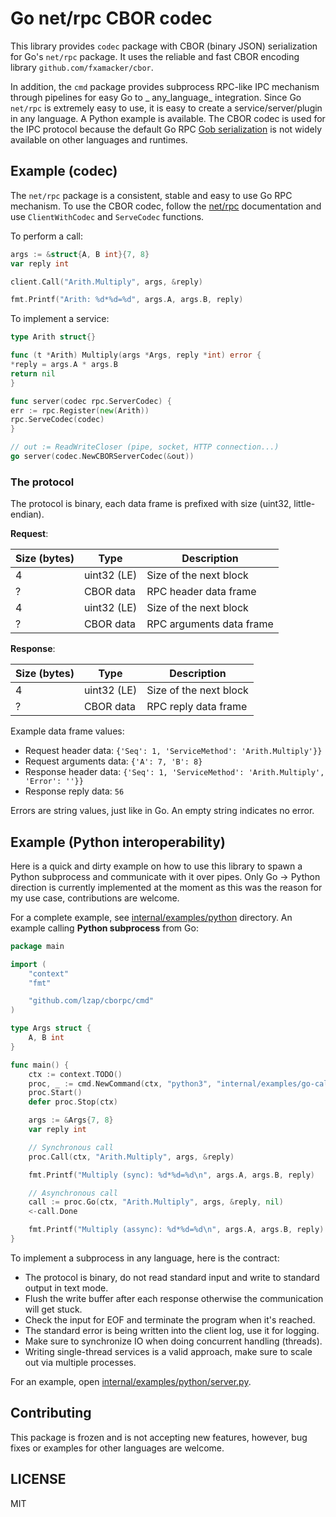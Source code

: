 # Go net/rpc CBOR codec

This library provides `codec` package with CBOR (binary JSON) serialization for Go's `net/rpc` package. It uses the
reliable and fast CBOR encoding library `github.com/fxamacker/cbor`.

In addition, the `cmd` package provides subprocess RPC-like IPC mechanism through pipelines for easy Go to _
any_language_ integration. Since Go `net/rpc` is extremely easy to use, it is easy to create a service/server/plugin in
any language. A Python example is available. The CBOR codec is used for the IPC protocol because the default Go
RPC [Gob serialization](https://pkg.go.dev/encoding/gob) is not widely available on other languages and runtimes.

## Example (codec)

The `net/rpc` package is a consistent, stable and easy to use Go RPC mechanism. To use the CBOR codec, follow
the [net/rpc](https://pkg.go.dev/net/rpc) documentation and use `ClientWithCodec` and `ServeCodec` functions.

To perform a call:

```go
args := &struct{A, B int}{7, 8}
var reply int

client.Call("Arith.Multiply", args, &reply)

fmt.Printf("Arith: %d*%d=%d", args.A, args.B, reply)
```

To implement a service:

```go
type Arith struct{}

func (t *Arith) Multiply(args *Args, reply *int) error {
*reply = args.A * args.B
return nil
}

func server(codec rpc.ServerCodec) {
err := rpc.Register(new(Arith))
rpc.ServeCodec(codec)
}

// out := ReadWriteCloser (pipe, socket, HTTP connection...)
go server(codec.NewCBORServerCodec(&out))
```

### The protocol

The protocol is binary, each data frame is prefixed with size (uint32, little-endian).

**Request**:

| Size (bytes) | Type        | Description              |
|--------------|-------------|--------------------------|
| 4            | uint32 (LE) | Size of the next block   |
| ?            | CBOR data   | RPC header data frame    |
| 4            | uint32 (LE) | Size of the next block   |
| ?            | CBOR data   | RPC arguments data frame |

**Response**:

| Size (bytes) | Type        | Description              |
|--------------|-------------|--------------------------|
| 4            | uint32 (LE) | Size of the next block   |
| ?            | CBOR data   | RPC reply data frame     |

Example data frame values:

* Request header data: `{'Seq': 1, 'ServiceMethod': 'Arith.Multiply'}}`
* Request arguments data: `{'A': 7, 'B': 8}`
* Response header data: `{'Seq': 1, 'ServiceMethod': 'Arith.Multiply', 'Error': ''}}`
* Response reply data: `56`

Errors are string values, just like in Go. An empty string indicates no error.

## Example (Python interoperability)

Here is a quick and dirty example on how to use this library to spawn a Python subprocess and communicate with it over
pipes. Only Go -> Python direction is currently implemented at the moment as this was the reason for my use case,
contributions are welcome.

For a complete example, see [internal/examples/python](internal/examples/go-calls-python) directory. An example
calling **Python subprocess** from Go:

```go
package main

import (
	"context"
	"fmt"

	"github.com/lzap/cborpc/cmd"
)

type Args struct {
	A, B int
}

func main() {
	ctx := context.TODO()
	proc, _ := cmd.NewCommand(ctx, "python3", "internal/examples/go-calls-python/service.py")
	proc.Start()
	defer proc.Stop(ctx)

	args := &Args{7, 8}
	var reply int

	// Synchronous call
	proc.Call(ctx, "Arith.Multiply", args, &reply)

	fmt.Printf("Multiply (sync): %d*%d=%d\n", args.A, args.B, reply)

	// Asynchronous call
	call := proc.Go(ctx, "Arith.Multiply", args, &reply, nil)
	<-call.Done

	fmt.Printf("Multiply (assync): %d*%d=%d\n", args.A, args.B, reply)
}
```

To implement a subprocess in any language, here is the contract:

* The protocol is binary, do not read standard input and write to standard output in text mode.
* Flush the write buffer after each response otherwise the communication will get stuck.
* Check the input for EOF and terminate the program when it's reached.
* The standard error is being written into the client log, use it for logging.
* Make sure to synchronize IO when doing concurrent handling (threads).
* Writing single-thread services is a valid approach, make sure to scale out via multiple processes.

For an example, open [internal/examples/python/server.py](internal/examples/go-calls-python/server.py).

## Contributing

This package is frozen and is not accepting new features, however, bug fixes or examples for other languages are
welcome.

## LICENSE

MIT